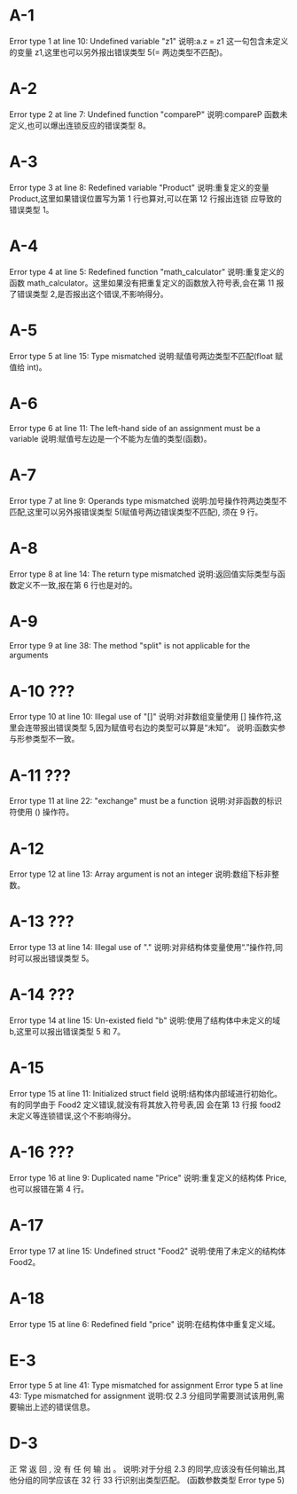 # A-1
Error type 1 at line 10: Undefined variable "z1"
说明:a.z = z1 这一句包含未定义的变量 z1,这里也可以另外报出错误类型 5(= 两边类型不匹配)。
# A-2
Error type 2 at line 7: Undefined function "compareP"
说明:compareP 函数未定义,也可以爆出连锁反应的错误类型 8。
# A-3
Error type 3 at line 8: Redefined variable "Product"
说明:重复定义的变量 Product,这里如果错误位置写为第 1 行也算对,可以在第 12 行报出连锁
应导致的错误类型 1。
# A-4
Error type 4 at line 5: Redefined function "math_calculator"
说明:重复定义的函数 math_calculator。这里如果没有把重复定义的函数放入符号表,会在第 11 报了错误类型 2,是否报出这个错误,不影响得分。
# A-5
Error type 5 at line 15: Type mismatched
说明:赋值号两边类型不匹配(float 赋值给 int)。
# A-6
Error type 6 at line 11: The left-hand side of an assignment must be a variable
说明:赋值号左边是一个不能为左值的类型(函数)。
# A-7
Error type 7 at line 9: Operands type mismatched
说明:加号操作符两边类型不匹配,这里可以另外报错误类型 5(赋值号两边错误类型不匹配),
须在 9 行。
# A-8
Error type 8 at line 14: The return type mismatched
说明:返回值实际类型与函数定义不一致,报在第 6 行也是对的。
# A-9
Error type 9 at line 38: The method "split" is not applicable for the arguments
# A-10 ???
Error type 10 at line 10: Illegal use of "[]"
说明:对非数组变量使用 [] 操作符,这里会连带报出错误类型 5,因为赋值号右边的类型可以算是“未知”。
说明:函数实参与形参类型不一致。
# A-11 ???
Error type 11 at line 22: "exchange" must be a function
说明:对非函数的标识符使用 () 操作符。
# A-12
Error type 12 at line 13: Array argument is not an integer
说明:数组下标非整数。
# A-13 ???
Error type 13 at line 14: Illegal use of "."
说明:对非结构体变量使用“.”操作符,同时可以报出错误类型 5。
# A-14 ???
Error type 14 at line 15: Un-existed field "b"
说明:使用了结构体中未定义的域 b,这里可以报出错误类型 5 和 7。
# A-15
Error type 15 at line 11: Initialized struct field
说明:结构体内部域进行初始化。有的同学由于 Food2 定义错误,就没有将其放入符号表,因
会在第 13 行报 food2 未定义等连锁错误,这个不影响得分。
# A-16 ???
Error type 16 at line 9: Duplicated name "Price"
说明:重复定义的结构体 Price,也可以报错在第 4 行。
# A-17
Error type 17 at line 15: Undefined struct "Food2"
说明:使用了未定义的结构体 Food2。
# A-18
Error type 15 at line 6: Redefined field "price"
说明:在结构体中重复定义域。

# E-3
Error type 5 at line 41: Type mismatched for assignment
Error type 5 at line 43: Type mismatched for assignment
说明:仅 2.3 分组同学需要测试该用例,需要输出上述的错误信息。

# D-3
正 常 返 回 , 没 有 任 何 输 出 。
说明:对于分组 2.3 的同学,应该没有任何输出,其他分组的同学应该在 32 行 33 行识别出类型匹配。
(函数参数类型 Error type 5)

